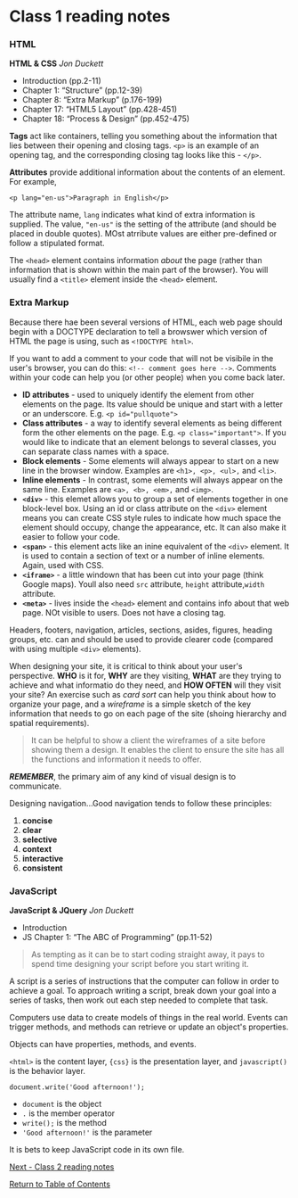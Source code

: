 # Class 1 reading notes

### HTML

**HTML & CSS** *Jon Duckett*

- Introduction (pp.2-11)
- Chapter 1: “Structure” (pp.12-39)
- Chapter 8: “Extra Markup” (p.176-199)
- Chapter 17: “HTML5 Layout” (pp.428-451)
- Chapter 18: “Process & Design” (pp.452-475)

**Tags** act like containers, telling you something about the information that lies between their opening and closing tags. `<p>` is an example of an opening tag, and the corresponding closing tag looks like this - `</p>`.

**Attributes** provide additional information about the contents of an element. For example, 

`<p lang="en-us">Paragraph in English</p>`

The attribute name, `lang` indicates what kind of extra information is supplied.  The value, `"en-us"` is the setting of the attribute (and should be placed in double quotes). MOst atrribute values are either pre-defined or follow a stipulated format.

The `<head>` element contains information *about* the page (rather than information that is shown within the main part of the browser). You will usually find a `<title>` element inside the `<head>` element.

### Extra Markup

Because there hae been several versions of HTML, each web page should begin with a DOCTYPE declaration to tell a browswer which version of HTML the page is using, such as `<!DOCTYPE html>`. 

If you want to add a comment to your code that will not be visibile in the user's browser, you can do this: `<!-- comment goes here -->`. Comments within your code can help you (or other people) when you come back later.

* **ID attributes** - used to uniquely identify the element from other elements on the page. Its value should be unique and start with a letter or an underscore. E.g. `<p id="pullquote">`
* **Class attributes** - a way to identify several elements as being different form the other elements on the page. E.g. `<p class="important">`. If you would like to indicate that an element belongs to several classes, you can separate class names with a space.
* **Block elements** - Some elements will always appear to start on a new line in the browser window. Examples are `<h1>, <p>, <ul>,` and `<li>`.
* **Inline elements** - In contrast, some elements will always appear on the same line. Examples are `<a>, <b>, <em>,` and `<img>`.
* **`<div>`** - this elemet allows you to group a set of elements together in one block-level box. Using an id or class attribute on the `<div>` element means you can create CSS style rules to indicate how much space the element should occupy, change the appearance, etc. It can also make it easier to follow your code.
* **`<span>`** - this element acts like an inine equivalent of the `<div>` element. It is used to contain a section of text or a number of inline elements. Again, used with CSS.
* **`<iframe>`** - a little windown that has been cut into your page (think Google maps). Youll also need `src` attribute, `height` attribute,`width` attribute.
* **`<meta>`** - lives inside the `<head>` element and contains info about that web page. NOt visible to users. Does not have a closing tag.

Headers, footers, navigation, articles, sections, asides, figures, heading groups, etc. can and should be used to provide clearer code (compared with using multiple `<div>` elements).

When designing your site, it is critical to think about your user's perspective. **WHO** is it for, **WHY** are they visiting, **WHAT** are they trying to achieve and what informatio do they need, and **HOW OFTEN** will they visit your site? An exercise such as *card sort* can help you think about how to organize your page, and a *wireframe* is a simple sketch of the key information that needs to go on each page of the site (shoing hierarchy and spatial requirements).

> It can be helpful to show a client the wireframes of a site before showing them a design. It enables the client to ensure the site has all the functions and information it needs to offer.

***REMEMBER***, the primary aim of any kind of visual design is to communicate.

Designing navigation...Good navigation tends to follow these principles: 
1. **concise**
2. **clear**
3. **selective**
4. **context**
5. **interactive**
6. **consistent**

### JavaScript

**JavaScript & JQuery** *Jon Duckett*

- Introduction
- JS Chapter 1: “The ABC of Programming” (pp.11-52)

>As tempting as it can be to start coding straight away, it pays to spend time designing your script before you start writing it.

A script is a series of instructions that the computer can follow in order to achieve a goal. To approach writing a script, break down your goal into a series of tasks, then work out each step needed to complete that task.

Computers use data to create models of things in the real world. Events can trigger methods, and methods can retrieve or update an object's properties.

Objects can have properties, methods, and events.

`<html>` is the content layer, `{css}` is the presentation layer, and `javascript()` is the behavior layer.

`document.write('Good afternoon!');`

- `document` is the object
- `.` is the member operator
- `write();` is the method
- `'Good afternoon!'` is the parameter

It is bets to keep JavaScript code in its own file.

[Next - Class 2 reading notes](class-02.md)

[Return to Table of Contents](README.md)